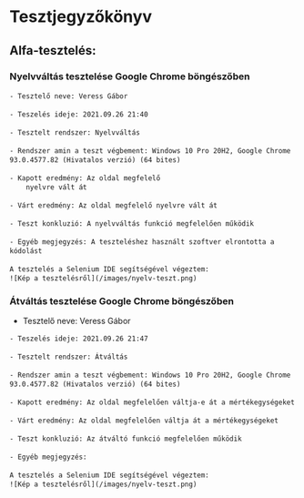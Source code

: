 # Tesztjegyzőkönyv

## Alfa-tesztelés:

### Nyelvváltás tesztelése Google Chrome böngészőben
    - Tesztelő neve: Veress Gábor

    - Teszelés ideje: 2021.09.26 21:40

    - Tesztelt rendszer: Nyelvváltás

    - Rendszer amin a teszt végbement: Windows 10 Pro 20H2, Google Chrome 93.0.4577.82 (Hivatalos verzió) (64 bites)

    - Kapott eredmény: Az oldal megfelelő 
        nyelvre vált át

    - Várt eredmény: Az oldal megfelelő nyelvre vált át

    - Teszt konkluzió: A nyelvváltás funkció megfelelően működik

    - Egyéb megjegyzés: A teszteléshez használt szoftver elrontotta a kódolást

    A tesztelés a Selenium IDE segítségével végeztem:
    ![Kép a tesztelésről](/images/nyelv-teszt.png)



### Átváltás tesztelése Google Chrome böngészőben 
   - Tesztelő neve: Veress Gábor

    - Teszelés ideje: 2021.09.26 21:47

    - Tesztelt rendszer: Átváltás

    - Rendszer amin a teszt végbement: Windows 10 Pro 20H2, Google Chrome 93.0.4577.82 (Hivatalos verzió) (64 bites)

    - Kapott eredmény: Az oldal megfelelően váltja-e át a mértékegységeket

    - Várt eredmény: Az oldal megfelelően váltja át a mértékegységeket

    - Teszt konkluzió: Az átváltó funkció megfelelően működik

    - Egyéb megjegyzés:
    
    A tesztelés a Selenium IDE segítségével végeztem:
    ![Kép a tesztelésről](/images/nyelv-teszt.png)